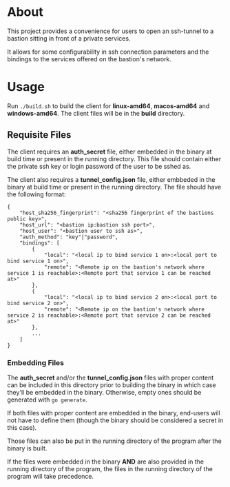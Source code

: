 # About

This project provides a convenience for users to open an ssh-tunnel to a bastion sitting in front of a private services.

It allows for some configurability in ssh connection parameters and the bindings to the services offered on the bastion's network.

# Usage

Run `./build.sh` to build the client for **linux-amd64**, **macos-amd64** and **windows-amd64**. The client files will be in the **build** directory.

## Requisite Files

The client requires an **auth_secret** file, either embedded in the binary at build time or present in the running directory. This file should contain either the private ssh key or login password of the user to be sshed as.

The client also requires a **tunnel_config.json** file, either embbeded in the binary at build time or present in the running directory. The file should have the following format:

```
{
    "host_sha256_fingerprint": "<sha256 fingerprint of the bastions public key>",
    "host_url": "<bastion ip:bastion ssh port>",
    "host_user": "<bastion user to ssh as>",
    "auth_method": "key"|"password",
    "bindings": [
        {
            "local": "<local ip to bind service 1 on>:<local port to bind service 1 on>",
            "remote": "<Remote ip on the bastion's network where service 1 is reachable>:<Remote port that service 1 can be reached at>"
        },
        {
            "local": "<local ip to bind service 2 on>:<local port to bind service 2 on>",
            "remote": "<Remote ip on the bastion's network where service 2 is reachable>:<Remote port that service 2 can be reached at>"
        },
        ...
    ]
}
```

### Embedding Files

The **auth_secret** and/or the **tunnel_config.json** files with proper content can be included in this directory prior to building the binary in which case they'll be embedded in the binary. Otherwise, empty ones should be generated with `go generate`.

If both files with proper content are embedded in the binary, end-users will not have to define them (though the binary should be considered a secret in this case).

Those files can also be put in the running directory of the program after the binary is built.

If the files were embedded in the binary **AND** are also provided in the running directory of the program, the files in the running directory of the program will take precedence.
